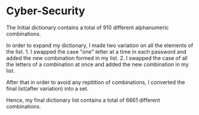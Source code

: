 # Cyber-Security

The Initial dictionary contains a total of 910 different alphanumeric combinations.

In order to expand my dictionary, I made two variation on all the elements of the list.
    1. I swapped the case "one" letter at a time in each password and added the new combination formed in my list.
    2. I swapped the case of all the letters of a combination at once and added the new combination in my list.

After that in order to avoid any repitition of combinations, I converted the final list(after variation) into a set.

Hence, my final dictionary list contains a total of 6661 different combinations.

